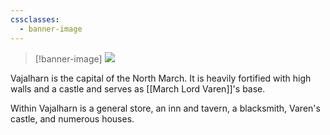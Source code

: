 ```yaml
---
cssclasses:
  - banner-image
---
```

> [!banner-image] <img src="https://www.artofmtg.com/wp-content/uploads/2022/05/Baldurs-Gate-Battle-for-Baldurs-Gate-MtG-Art.jpg">

Vajalharn is the capital of the North March. It is heavily fortified with high walls and a castle and serves as [[March Lord Varen]]'s base.

Within Vajalharn is a general store, an inn and tavern, a blacksmith, Varen's castle, and numerous houses.